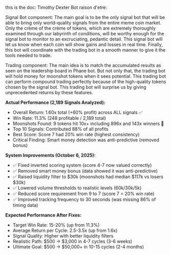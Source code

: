this is the doc: Timothy Dexter Bot raison d'etre:

Signal Bot component:
The main goal is to be the only signal bot that will be able to bring only world-quality signals from the entire meme coin market. Only the crème of the crème of tokens, which are extremely thoroughly examined through our labyrinth of conditions, will be worthy enough for the signal bot to monitor to an excruciating, pedantic detail. This signal bot will let us know when each coin will show gains and losses in real time. Finally, this bot will coordinate with the trading bot in a smooth manner to give it the tools needed to trade.

Trading component:
The main idea is to match the accumulated results as seen on the leadership board in Phane bot. But not only that, the trading bot will hold money for moonshot tokens when it sees potential. This trading bot can perform compound trading perfectly because of the high-quality tokens chosen by the signal bot. This trading bot will surprise us by giving unprecedented returns by these features.

**Actual Performance (2,189 Signals Analyzed):**
- Overall Return: 1.60x total (+60% profit) across ALL signals ✅
- Win Rate: 11.3% (248 profitable / 2,189 total)
- Moonshots Found: 9 tokens hit 10x+ including 896x and 143x winners 🚀
- Top 10 Signals: Contributed 88% of all profits
- Best Score: Score 7 had 20% win rate (highest consistency)
- Critical Finding: Smart money detection was anti-predictive (removed bonus)

**System Improvements (October 6, 2025):**
- ✅ Fixed inverted scoring system (score 4-7 now valued correctly)
- ✅ Removed smart money bonus (data showed it was anti-predictive)
- ✅ Raised liquidity filter to $30k (moonshots had median $117k vs losers $30k)
- ✅ Lowered volume thresholds to realistic levels (60k/30k/5k)
- ✅ Reduced score requirement from 9 to 7 (score 7 = 20% win rate)
- ✅ Improved tracking frequency to 30 seconds (was missing 86% of timing data)

**Expected Performance After Fixes:**
- Target Win Rate: 15-20% (up from 11.3%)
- Average Return per Cycle: 2.5-3.5x (up from 1.6x)
- Signal Quality: Higher with better liquidity filters
- Realistic Path: $500 → $3,000 in 4-7 cycles (3-6 weeks)
- Ultimate Goal: $500 → $50,000+ in 10-15 cycles (2-4 months)